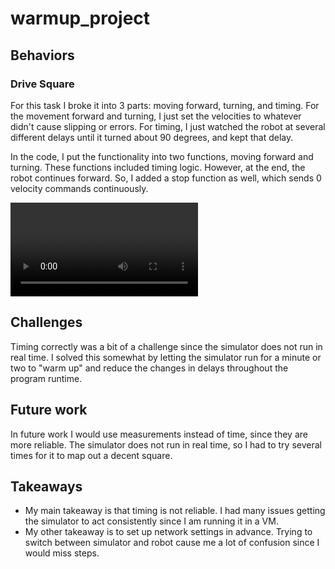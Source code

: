 # warmup_project

## Behaviors

### Drive Square

For this task I broke it into 3 parts: moving forward, turning, and timing. For the movement forward and turning, I just set the velocities to whatever didn't cause slipping or errors. For timing, I just watched the robot at several different delays until it turned about 90 degrees, and kept that delay.

In the code, I put the functionality into two functions, moving forward and turning. These functions included timing logic. However, at the end, the robot continues forward. So, I added a stop function as well, which sends 0 velocity commands continuously.

![gif](https://github.com/RoryMB/warmup_project/blob/main/square.webm "Test")

## Challenges

Timing correctly was a bit of a challenge since the simulator does not run in real time. I solved this somewhat by letting the simulator run for a minute or two to "warm up" and reduce the changes in delays throughout the program runtime.

## Future work

In future work I would use measurements instead of time, since they are more reliable. The simulator does not run in real time, so I had to try several times for it to map out a decent square.

## Takeaways

- My main takeaway is that timing is not reliable. I had many issues getting the simulator to act consistently since I am running it in a VM.
- My other takeaway is to set up network settings in advance. Trying to switch between simulator and robot cause me a lot of confusion since I would miss steps.
